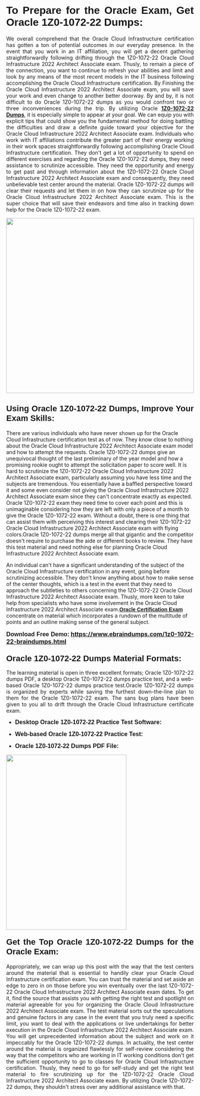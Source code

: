 <h1 dir="ltr" style="text-align: justify;"><strong><span style="font-family:Verdana,Geneva,sans-serif;">To Prepare for the Oracle Exam, Get Oracle 1Z0-1072-22 Dumps:</span></strong></h1>

<p dir="ltr" style="text-align: justify;">We overall comprehend that the Oracle Cloud Infrastructure certification has gotten a ton of potential outcomes in our everyday presence. In the event that you work in an IT affiliation, you will get a decent gathering straightforwardly following drifting through the 1Z0-1072-22 Oracle Cloud Infrastructure 2022 Architect Associate exam. Thusly, to remain a piece of the connection, you want to continue to refresh your abilities and limit and look by any means of the most recent models in the IT business following accomplishing the Oracle Cloud Infrastructure certification. By Finishing the Oracle Cloud Infrastructure 2022 Architect Associate exam, you will save your work and even change to another better doorway. By and by, it is not difficult to do Oracle 1Z0-1072-22 dumps as you would confront two or three inconveniences during the trip. By utilizing Oracle <a href="https://www.ebraindumps.com/1z0-1072-22-braindumps.html" target="_self"><strong>1Z0-1072-22 Dumps</strong></a>, it is especially simple to appear at your goal. We can equip you with explicit tips that could show you the fundamental method for doing battling the difficulties and draw a definite guide toward your objective for the Oracle Cloud Infrastructure 2022 Architect Associate exam. Individuals who work with IT affiliations contribute the greater part of their energy working in their work spaces straightforwardly following accomplishing Oracle Cloud Infrastructure certification. They don't get a lot of opportunity to spend on different exercises and regarding the Oracle 1Z0-1072-22 dumps, they need assistance to scrutinize accessible. They need the opportunity and energy to get past and through information about the 1Z0-1072-22 Oracle Cloud Infrastructure 2022 Architect Associate exam and consequently, they need unbelievable test center around the material. Oracle 1Z0-1072-22 dumps will clear their requests and let them in on how they can scrutinize up for the Oracle Cloud Infrastructure 2022 Architect Associate exam. This is the super choice that will save their endeavors and time also in tracking down help for the Oracle 1Z0-1072-22 exam.</p>

<p dir="ltr" style="text-align: justify;"><a href="https://www.ebraindumps.com/1z0-1072-22-braindumps.html" target="_self"><img alt="" src="https://lh3.googleusercontent.com/pw/AMWts8Aj3tb-wF0OMpw147T1Bg9eAAj9fKo6ifFWMDCc6oU3qtU3KEqtRsEM2KRmm3UaDWRNIl4uKsuW21qaZWMz89XK1ad3jQX9oZiQAoJqInwJqRGpkLNoXMJEdtJjmgXii-lFlTr95P8IcS6Zx1e4FG44=w1098-h617-no?authuser=4" style="width: 100%; height: 470px;" /></a></p>

<h2 dir="ltr" style="text-align: justify;"><span style="font-size:22px;"><span style="font-family:Verdana,Geneva,sans-serif;"><strong>Using Oracle 1Z0-1072-22 Dumps, Improve Your Exam Skills:</strong></span></span></h2>

<p>There are various individuals who have never shown up for the Oracle Cloud Infrastructure certification test as of now. They know close to nothing about the Oracle Cloud Infrastructure 2022 Architect Associate exam model and how to attempt the requests. Oracle 1Z0-1072-22 dumps give an unequivocal thought of the last preliminary of the year model and how a promising rookie ought to attempt the solicitation paper to score well. It is hard to scrutinize the 1Z0-1072-22 Oracle Cloud Infrastructure 2022 Architect Associate exam, particularly assuming you have less time and the subjects are tremendous. You essentially have a baffled perspective toward it and some even consider not giving the Oracle Cloud Infrastructure 2022 Architect Associate exam since they can't concentrate exactly as expected. Oracle 1Z0-1072-22 exam they need time to cover each point and this is unimaginable considering how they are left with only a piece of a month to give the Oracle 1Z0-1072-22 exam. Without a doubt, there is one thing that can assist them with perceiving this interest and clearing their 1Z0-1072-22 Oracle Cloud Infrastructure 2022 Architect Associate exam with flying colors.Oracle 1Z0-1072-22 dumps merge all that gigantic and the competitor doesn't require to purchase the aide or different books to review. They have this test material and need nothing else for planning Oracle Cloud Infrastructure 2022 Architect Associate exam.</p>

<p>An individual can't have a significant understanding of the subject of the Oracle Cloud Infrastructure certification in any event, going before scrutinizing accessible. They don't know anything about how to make sense of the center thoughts, which is a test in the event that they need to approach the subtleties to others concerning the 1Z0-1072-22 Oracle Cloud Infrastructure 2022 Architect Associate exam. Thusly, more keen to take help from specialists who have some involvement in the Oracle Cloud Infrastructure 2022 Architect Associate exam.<a href="https://www.ebraindumps.com/oracle-cloud-dumps.html" target="_self"><span style="font-family:Verdana,Geneva,sans-serif;"><strong>Oracle Certification Exam</strong></span></a> concentrate on material which incorporates a rundown of the multitude of points and an outline making sense of the general subject.</p>

<p dir="ltr" style="text-align: justify;"><span style="font-size:16px;"><strong><span style="font-family:Verdana,Geneva,sans-serif;">Download Free Demo:</span> <a href="https://www.ebraindumps.com/1z0-1072-22-braindumps.html">https://www.ebraindumps.com/1z0-1072-22-braindumps.html</a></strong></span></p>

<h3 dir="ltr" style="text-align: justify;"><span style="font-size:22px;"><span style="font-family:Verdana,Geneva,sans-serif;"><strong>Oracle 1Z0-1072-22 Dumps Material Formats:</strong></span></span></h3>

<p dir="ltr" style="text-align: justify;">The learning material is open in three excellent formats; Oracle 1Z0-1072-22 dumps PDF, a desktop Oracle 1Z0-1072-22 dumps practice test, and a web-based Oracle 1Z0-1072-22 dumps practice test.Oracle 1Z0-1072-22 dumps is organized by experts while saving the furthest down-the-line plan to them for the Oracle 1Z0-1072-22 exam. The sans bug plans have been given to you all to drift through the Oracle Cloud Infrastructure certificate exam.</p>

<ul dir="ltr">
	<li style="text-align: justify;"><span style="font-size:16px;"><span style="font-family:Verdana,Geneva,sans-serif;"><b>Desktop Oracle 1Z0-1072-22 Practice Test Software: </b></span></span></li>
	<li>
	<p style="text-align: justify;"><span style="font-size:16px;"><span style="font-family:Verdana,Geneva,sans-serif;"><b id="docs-internal-guid-44b45a43-7fff-2325-b530-fbb6de77fdb4">Web-based Oracle 1Z0-1072-22 Practice Test:</b></span></span></p>
	</li>
	<li role="presentation" style="text-align: justify;"><span style="font-size:16px;"><span style="font-family:Verdana,Geneva,sans-serif;"><b id="docs-internal-guid-44b45a43-7fff-2325-b530-fbb6de77fdb4">Oracle 1Z0-1072-22 Dumps PDF File:</b> </span></span></li>
</ul>

<p dir="ltr" style="text-align: justify;"><a href="https://www.ebraindumps.com/1z0-1072-22-braindumps.html" target="_self"><img alt="" src="https://lh3.googleusercontent.com/pw/AMWts8Cm0-aiB9xC_FPL6GMf_gRc8bGJDkUG0gzD_GNwF--xl3UqafByTFN8nh78SU7aGuHZFgFzPFfPw8DPYtpQLPn5Yzy7__RrfyR3tcnJW6pSf-MMu652cZxPK9fQfq2DRLK-vEhbQGsNVpaasFd-xlwx=w1179-h617-no?authuser=4" style="width: 80%; height: 470px;" /></a></p>

<h4 dir="ltr" style="text-align: justify;"><span style="font-size:22px;"><span style="font-family:Verdana,Geneva,sans-serif;"><strong>Get the Top Oracle 1Z0-1072-22 Dumps for the Oracle Exam:</strong></span></span></h4>

<p dir="ltr" style="text-align: justify;">Appropriately, we can wrap up this post with the way that the test centers around the material that is essential to handily clear your Oracle Cloud Infrastructure certification exam. You can trust the material and set aside an edge to zero in on those before you win eventually over the last 1Z0-1072-22 Oracle Cloud Infrastructure 2022 Architect Associate exam dates. To get it, find the source that assists you with getting the right test and spotlight on material agreeable for you for organizing the Oracle Cloud Infrastructure 2022 Architect Associate exam. The test material sorts out the speculations and genuine factors in any case in the event that you truly need a specific limit, you want to deal with the applications or live undertakings for better execution in the Oracle Cloud Infrastructure 2022 Architect Associate exam. You will get unprecedented information about the subject and work on it impeccably for the Oracle 1Z0-1072-22 dumps. In actuality, the test center around the material is organized flawlessly for self-review considering the way that the competitors who are working in IT working conditions don't get the sufficient opportunity to go to classes for Oracle Cloud Infrastructure certification. Thusly, they need to go for self-study and get the right test material to fire scrutinizing up for the 1Z0-1072-22 Oracle Cloud Infrastructure 2022 Architect Associate exam. By utilizing Oracle 1Z0-1072-22 dumps, they shouldn't stress over any additional assistance with that.</p>
